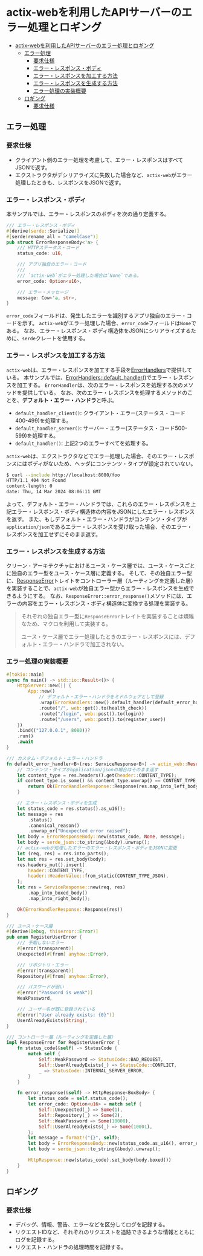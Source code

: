 # actix-webを利用したAPIサーバーのエラー処理とロギング

- [actix-webを利用したAPIサーバーのエラー処理とロギング](#actix-webを利用したapiサーバーのエラー処理とロギング)
  - [エラー処理](#エラー処理)
    - [要求仕様](#要求仕様)
    - [エラー・レスポンス・ボディ](#エラーレスポンスボディ)
    - [エラー・レスポンスを加工する方法](#エラーレスポンスを加工する方法)
    - [エラー・レスポンスを生成する方法](#エラーレスポンスを生成する方法)
    - [エラー処理の実装概要](#エラー処理の実装概要)
  - [ロギング](#ロギング)
    - [要求仕様](#要求仕様-1)

## エラー処理

### 要求仕様

- クライアント側のエラー処理を考慮して、エラー・レスポンスはすべてJSONで返す。
- エクストラクタがデシリアライズに失敗した場合など、`actix-web`がエラー処理したときも、レスポンスをJSONで返す。

### エラー・レスポンス・ボディ

本サンプルでは、エラー・レスポンスのボディを次の通り定義する。

```rust
/// エラー・レスポンス・ボディ
#[derive(serde::Serialize)]
#[serde(rename_all = "camelCase")]
pub struct ErrorResponseBody<'a> {
    /// HTTPステータス・コード
    status_code: u16,

    /// アプリ独自のエラー・コード
    ///
    /// `actix-web`がエラー処理した場合は`None`である。
    error_code: Option<u16>,

    /// エラー・メッセージ
    message: Cow<'a, str>,
}
```

`error_code`フィールドは、発生したエラーを識別するアプリ独自のエラー・コードを示す。
`actix-web`がエラー処理した場合、`error_code`フィールドは`None`である。
なお、エラー・レスポンス・ボディ構造体をJSONにシリアライズするために、`serde`クレートを使用する。

### エラー・レスポンスを加工する方法

`actix-web`は、エラー・レスポンスを加工する手段を[ErrorHandlers](https://docs.rs/actix-web/latest/actix_web/middleware/struct.ErrorHandlers.html)で提供している。
本サンプルでは、[ErrorHandlers::default_handler()](https://docs.rs/actix-web/latest/actix_web/middleware/struct.ErrorHandlers.html#method.default_handler)でエラー・レスポンスを加工する。
`ErrorHandler`は、次のエラー・レスポンスを処理する次のメソッドを提供している。
なお、次のエラー・レスポンスを処理するメソッドのことを、**デフォルト・エラー・ハンドラ**と呼ぶ。

- `default_handler_client()`: クライアント・エラー(ステータス・コード400-499)を処理する。
- `default_handler_server()`: サーバー・エラー(ステータス・コード500-599)を処理する。
- `default_handler()`: 上記2つのエラーすべてを処理する。

`actix-web`は、エクストラクタなどでエラー処理した場合、そのエラー・レスポンスにはボディがないため、ヘッダにコンテンツ・タイプが設定されていない。

```sh
$ curl --include http://localhost:8080/foo
HTTP/1.1 404 Not Found
content-length: 0
date: Thu, 14 Mar 2024 08:06:11 GMT
```

よって、デフォルト・エラー・ハンドラでは、これらのエラー・レスポンスを上記エラー・レスポンス・ボディ構造体の内容をJSONにしたエラー・レスポンスを返す。
また、もしデフォルト・エラー・ハンドラがコンテンツ・タイプが`application/json`であるエラー・レスポンスを受け取った場合、そのエラー・レスポンスを加工せずにそのまま返す。

### エラー・レスポンスを生成する方法

クリーン・アーキテクチャにおけるユース・ケース層では、ユース・ケースごとに独自のエラー型をユース・ケース層に定義する。
そして、その独自エラー型に、[ResponseError](https://docs.rs/actix-web/latest/actix_web/error/trait.ResponseError.html)トレイトをコントローラー層（ルーティングを定義した層）を実装することで、`actix-web`が独自エラー型からエラー・レスポンスを生成できるようにする。
なお、`ResponseError::error_response()`メソッドには、エラーの内容をエラー・レスポンス・ボディ構造体に変換する処理を実装する。

> それぞれの独自エラー型に`ResponseError`トレイトを実装することは煩雑なため、マクロを利用して実装する。
>
> ユース・ケース層でエラー処理したときのエラー・レスポンスには、デフォルト・エラー・ハンドラで加工されない。

### エラー処理の実装概要

```rust
#[tokio::main]
async fn main() -> std::io::Result<()> {
    HttpServer::new(|| {
        App::new()
            // デフォルト・エラー・ハンドラをミドルウェアとして登録
            .wrap(ErrorHandlers::new().default_handler(default_error_handler))
            .route("/", web::get().to(health_check))
            .route("/login", web::post().to(login))
            .route("/users", web::post().to(register_user))
    })
    .bind(("127.0.0.1", 8080))?
    .run()
    .await
}

/// カスタム・デフォルト・エラー・ハンドラ
fn default_error_handler<B>(res: ServiceResponse<B>) -> actix_web::Result<ErrorHandlerResponse<B>> {
    // コンテンツ・タイプがapplication/jsonの場合はそのまま返す
    let content_type = res.headers().get(header::CONTENT_TYPE);
    if content_type.is_some() && content_type.unwrap() == CONTENT_TYPE_JSON {
        return Ok(ErrorHandlerResponse::Response(res.map_into_left_body()));
    }

    // エラー・レスポンス・ボディを生成
    let status_code = res.status().as_u16();
    let message = res
        .status()
        .canonical_reason()
        .unwrap_or("Unexpected error raised");
    let body = ErrorResponseBody::new(status_code, None, message);
    let body = serde_json::to_string(&body).unwrap();
    // actix-webが処理したエラーのエラー・レスポンス・ボディをJSONに変更
    let (req, res) = res.into_parts();
    let mut res = res.set_body(body);
    res.headers_mut().insert(
        header::CONTENT_TYPE,
        header::HeaderValue::from_static(CONTENT_TYPE_JSON),
    );
    let res = ServiceResponse::new(req, res)
        .map_into_boxed_body()
        .map_into_right_body();

    Ok(ErrorHandlerResponse::Response(res))
}
```

```rust
/// ユース・ケース層
#[derive(Debug, thiserror::Error)]
pub enum RegisterUserError {
    /// 予期しないエラー
    #[error(transparent)]
    Unexpected(#[from] anyhow::Error),

    /// リポジトリ・エラー
    #[error(transparent)]
    Repository(#[from] anyhow::Error),

    /// パスワードが弱い
    #[error("Password is weak")]
    WeakPassword,

    /// ユーザー名が既に登録されている
    #[error("User already exists: {0}")]
    UserAlreadyExists(String),
}

/// コントローラー層（ルーティングを定義した層）
impl ResponseError for RegisterUserError {
    fn status_code(&self) -> StatusCode {
        match self {
            Self::WeakPassword => StatusCode::BAD_REQUEST,
            Self::UserAlreadyExists(_) => StatusCode::CONFLICT,
            _ => StatusCode::INTERNAL_SERVER_ERROR,
        }
    }

    fn error_response(&self) -> HttpResponse<BoxBody> {
        let status_code = self.status_code();
        let error_code: Option<u16> = match self {
            Self::Unexpected(_) => Some(1),
            Self::Repository(_) => Some(2),
            Self::WeakPassword => Some(10000),
            Self::UserAlreadyExists(_) => Some(10001),
        };
        let message = format!("{}", self);
        let body = ErrorResponseBody::new(status_code.as_u16(), error_code, message);
        let body = serde_json::to_string(&body).unwrap();

        HttpResponse::new(status_code).set_body(body.boxed())
    }
}
```

## ロギング

### 要求仕様

- デバッグ、情報、警告、エラーなどを区分してログを記録する。
- リクエストIDなど、それぞれのリクエストを追跡できるような情報とともにログを記録する。
- リクエスト・ハンドラの処理時間を記録する。
